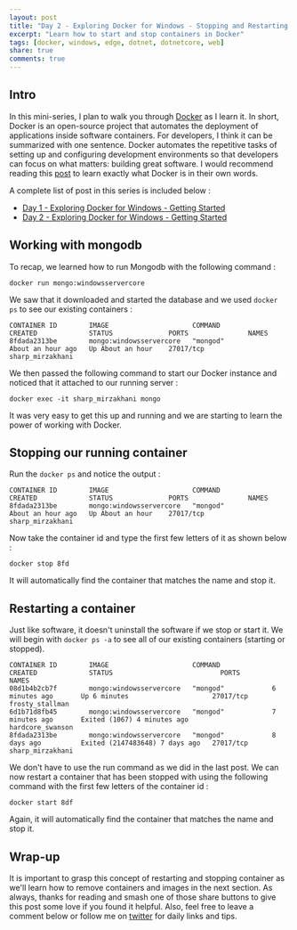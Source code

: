 ```yaml
---
layout: post
title: "Day 2 - Exploring Docker for Windows - Stopping and Restarting Containers"
excerpt: "Learn how to start and stop containers in Docker"
tags: [docker, windows, edge, dotnet, dotnetcore, web]
share: true
comments: true
---
```


## Intro

In this mini-series, I plan to walk you through [Docker](https://www.docker.com) as I learn it. In short, Docker is an open-source project that automates the deployment of applications inside software containers. For developers, I think it can be summarized with one sentence. Docker automates the repetitive tasks of setting up and configuring development environments so that developers can focus on what matters: building great software. I would recommend reading this [post](https://www.docker.com/what-docker) to learn exactly what Docker is in their own words. 


A complete list of post in this series is included below :

* [Day 1 - Exploring Docker for Windows - Getting Started](http://michaelcrump.net/part1-docker/)
* [Day 2 - Exploring Docker for Windows - Getting Started](http://michaelcrump.net/part1-docker/)


## Working with mongodb 

To recap, we learned how to run Mongodb with the following command : 

	docker run mongo:windowsservercore

We saw that it downloaded and started the database and we used `docker ps` to see our existing containers :

	CONTAINER ID        IMAGE                     COMMAND             CREATED             STATUS              PORTS               NAMES
	8fdada2313be        mongo:windowsservercore   "mongod"            About an hour ago   Up About an hour    27017/tcp           sharp_mirzakhani

We then passed the following command to start our Docker instance and noticed that it attached to our running server :  

	docker exec -it sharp_mirzakhani mongo

It was very easy to get this up and running and we are starting to learn the power of working with Docker. 

## Stopping our running container

Run the `docker ps` and notice the output : 

	CONTAINER ID        IMAGE                     COMMAND             CREATED             STATUS              PORTS               NAMES
	8fdada2313be        mongo:windowsservercore   "mongod"            About an hour ago   Up About an hour    27017/tcp           sharp_mirzakhani

Now take the container id and type the first few letters of it as shown below : 

	docker stop 8fd

It will automatically find the container that matches the name and stop it. 

## Restarting a container

Just like software, it doesn't uninstall the software if we stop or start it. We will begin with `docker ps -a` to see all of our existing containers (starting or stopped).

	CONTAINER ID        IMAGE                     COMMAND             CREATED             STATUS                           PORTS               NAMES
	08d1b4b2cb7f        mongo:windowsservercore   "mongod"            6 minutes ago       Up 6 minutes                     27017/tcp           frosty_stallman
	6d1b71d8fb45        mongo:windowsservercore   "mongod"            7 minutes ago       Exited (1067) 4 minutes ago                          hardcore_swanson
	8fdada2313be        mongo:windowsservercore   "mongod"            8 days ago          Exited (2147483648) 7 days ago   27017/tcp           sharp_mirzakhani

We don't have to use the run command as we did in the last post. We can now restart a container that has been stopped with using the following command with the first few letters of the container id : 

	docker start 8df

Again, it will automatically find the container that matches the name and stop it. 

## Wrap-up

It is important to grasp this concept of restarting and stopping container as we'll learn how to remove containers and images in the next section. As always, thanks for reading and smash one of those share buttons to give this post some love if you found it helpful. Also, feel free to leave a comment below or follow me on [twitter](http://twitter.com/mbcrump) for daily links and tips. 